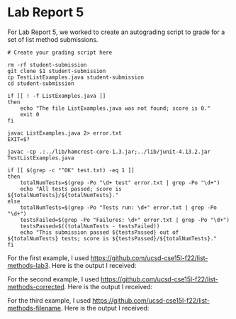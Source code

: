 # Lab Report 5
For Lab Report 5, we worked to create an autograding script to grade for a set of list method submissions.
```
# Create your grading script here

rm -rf student-submission
git clone $1 student-submission
cp TestListExamples.java student-submission
cd student-submission

if [[ ! -f ListExamples.java ]]
then
    echo "The file ListExamples.java was not found; score is 0."
    exit 0
fi

javac ListExamples.java 2> error.txt
EXIT=$?

javac -cp .:../lib/hamcrest-core-1.3.jar;../lib/junit-4.13.2.jar TestListExamples.java

if [[ $(grep -c "^OK" test.txt) -eq 1 ]]
then
    totalNumTests=$(grep -Po "\d+ test" error.txt | grep -Po "\d+")
    echo "All tests passed; score is ${totalNumTests}/${totalNumTests}."
else
    totalNumTests=$(grep -Po "Tests run: \d+" error.txt | grep -Po "\d+")
    testsFailed=$(grep -Po "Failures: \d+" error.txt | grep -Po "\d+")
    testsPassed=$((totalNumTests - testsFailed))
    echo "This submission passed ${testsPassed} out of ${totalNumTests} tests; score is ${testsPassed}/${totalNumTests}."
fi
```

For the first example, I used https://github.com/ucsd-cse15l-f22/list-methods-lab3. Here is the output I received:




For the second example, I used https://github.com/ucsd-cse15l-f22/list-methods-corrected. Here is the output I received:




For the third example, I used https://github.com/ucsd-cse15l-f22/list-methods-filename. Here is the output I received:

